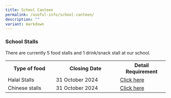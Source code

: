 ```yaml
---
title: School Canteen
permalink: /useful-info/school-canteen/
description: ""
variant: markdown
---
```

<h3>School Stalls</h3>

There are currently 5 food stalls and 1 drink/snack stall at our school.
<table style="width:100%">
<tbody>
<tr>
<th style="width:30%">Type of food</th>
<th style="width:40%">Closing Date</th>
<th style="width:40%">Detail Requirement</th>
</tr>
<tr>
<td>Halal Stalls</td>
<td>31 October 2024</td>
<td><a href="https://ahmadibrahimsec.moe.edu.sg/school-canteen-advertisement/">Click here</a></td>
</tr>
<tr>
<td>Chinese stalls</td>
<td>31 October 2024</td>
<td><a href="https://ahmadibrahimsec.moe.edu.sg/school-canteen-advertisement/">Click here</a></td>
</tr></tbody></table>